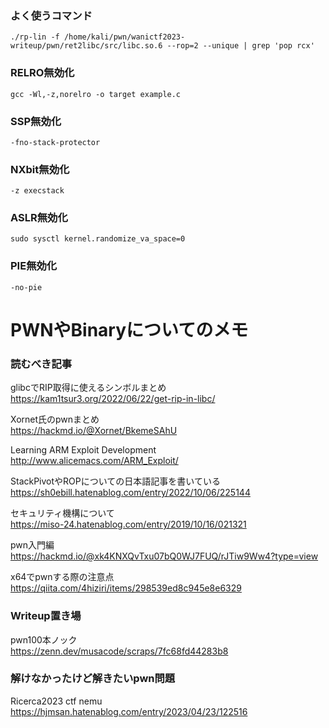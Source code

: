 ### よく使うコマンド

```
./rp-lin -f /home/kali/pwn/wanictf2023-writeup/pwn/ret2libc/src/libc.so.6 --rop=2 --unique | grep 'pop rcx'
```

### RELRO無効化

```
gcc -Wl,-z,norelro -o target example.c
```

### SSP無効化

```
-fno-stack-protector
```

### NXbit無効化

```
-z execstack
```

### ASLR無効化

```
sudo sysctl kernel.randomize_va_space=0
```

### PIE無効化

```
-no-pie
```

# PWNやBinaryについてのメモ

### 読むべき記事

glibcでRIP取得に使えるシンボルまとめ  
https://kam1tsur3.org/2022/06/22/get-rip-in-libc/  
  
Xornet氏のpwnまとめ  
https://hackmd.io/@Xornet/BkemeSAhU  
  
Learning ARM Exploit Development  
http://www.alicemacs.com/ARM_Exploit/    
  
StackPivotやROPについての日本語記事を書いている  
https://sh0ebill.hatenablog.com/entry/2022/10/06/225144  
  

セキュリティ機構について  
https://miso-24.hatenablog.com/entry/2019/10/16/021321  
  
pwn入門編  
https://hackmd.io/@xk4KNXQvTxu07bQ0WJ7FUQ/rJTiw9Ww4?type=view  
  
x64でpwnする際の注意点  
https://qiita.com/4hiziri/items/298539ed8c945e8e6329  



### Writeup置き場

  
pwn100本ノック  
https://zenn.dev/musacode/scraps/7fc68fd44283b8  

### 解けなかったけど解きたいpwn問題
Ricerca2023 ctf nemu
https://hjmsan.hatenablog.com/entry/2023/04/23/122516
